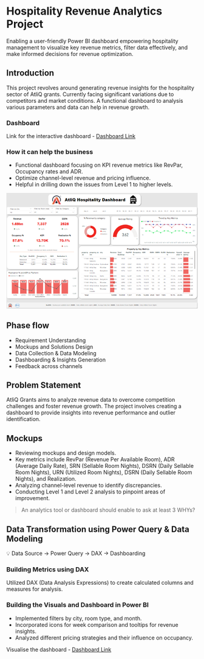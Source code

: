 # Hospitality Revenue Analytics Project
Enabling a user-friendly Power BI dashboard empowering hospitality management to visualize key revenue metrics, filter data effectively, and make informed decisions for revenue optimization.

## Introduction
This project revolves around generating revenue insights for the hospitality sector of AtliQ grants. Currently facing significant variations due to competitors and market conditions. A functional dashboard to analysis various parameters and data can help in revenue growth.

### Dashboard
Link for the interactive dashboard - [Dashboard Link](https://app.powerbi.com/view?r=eyJrIjoiMGE0ZmQ2MmEtNGFkNi00OWY5LTgyOWQtNjRiOWUwNTk4OTAwIiwidCI6ImM2ZTU0OWIzLTVmNDUtNDAzMi1hYWU5LWQ0MjQ0ZGM1YjJjNCJ9)

### How it can help the business
- Functional dashboard focusing on KPI revenue metrics like RevPar, Occupancy rates and ADR.
- Optimize channel-level revenue and pricing influence.
- Helpful in drilling down the issues from Level 1 to higher levels. 

![Dashboard Image](https://github.com/Rajeev-Radhakrish/Hospitality-Revenue-Analytics-Project/blob/main/Dashboard%20Image.png)

## Phase flow
- Requirement Understanding
- Mockups and Solutions Design
- Data Collection & Data Modeling
- Dashboarding & Insights Generation
- Feedback across channels

## Problem Statement
AtliQ Grants aims to analyze revenue data to overcome competition challenges and foster revenue growth. The project involves creating a dashboard to provide insights into revenue performance and outlier identification.

## Mockups
- Reviewing mockups and design models.
- Key metrics include RevPar (Revenue Per Available Room), ADR (Average Daily Rate), SRN (Sellable Room Nights), DSRN (Daily Sellable Room Nights), URN (Utilized Room Nights), DSRN (Daily Sellable Room Nights), and Realization.
- Analyzing channel-level revenue to identify discrepancies.
- Conducting Level 1 and Level 2 analysis to pinpoint areas of improvement.

> An analytics tool or dashboard should enable to ask at least 3 WHYs?

## Data Transformation using Power Query & Data Modeling
💡 Data Source → Power Query → DAX → Dashboarding

### Building Metrics using DAX
Utilized DAX (Data Analysis Expressions) to create calculated columns and measures for analysis.

### Building the Visuals and Dashboard in Power BI
- Implemented filters by city, room type, and month.
- Incorporated icons for week comparison and tooltips for revenue insights.
- Analyzed different pricing strategies and their influence on occupancy.

Visualise the dashboard - [Dashboard Link](https://app.powerbi.com/view?r=eyJrIjoiMGE0ZmQ2MmEtNGFkNi00OWY5LTgyOWQtNjRiOWUwNTk4OTAwIiwidCI6ImM2ZTU0OWIzLTVmNDUtNDAzMi1hYWU5LWQ0MjQ0ZGM1YjJjNCJ9)

